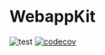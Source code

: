 # WebappKit

![test](https://github.com/querycap/webappkit/workflows/test/badge.svg)
[![codecov](https://codecov.io/gh/querycap/webappkit/branch/master/graph/badge.svg)](https://codecov.io/gh/querycap/devkit)

